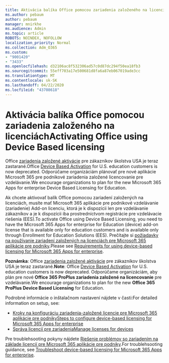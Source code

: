 ```yaml
---
title: Aktivácia balíka Office pomocou zariadenia založeného na licenciách
ms.author: pebaum
author: pebaum
manager: mnirkhe
ms.audience: Admin
ms.topic: article
ROBOTS: NOINDEX, NOFOLLOW
localization_priority: Normal
ms.collection: Adm_O365
ms.custom:
- "9001420"
- "3433"
ms.openlocfilehash: d32106ac8f532306ad57c0d87dc294f50ea18fb3
ms.sourcegitcommit: 55eff703a17e500681d8fa6a87eb067019ade3cc
ms.translationtype: MT
ms.contentlocale: sk-SK
ms.lasthandoff: 04/22/2020
ms.locfileid: "43708618"
---
```

# <a name="activating-office-using-device-based-licensing"></a><span data-ttu-id="3635d-102">Aktivácia balíka Office pomocou zariadenia založeného na licenciách</span><span class="sxs-lookup"><span data-stu-id="3635d-102">Activating Office using Device Based licensing</span></span>

<span data-ttu-id="3635d-103">Office [zariadenia založené aktivácie](https://aka.ms/officedba) pre zákazníkov školstva USA je teraz zastarané.</span><span class="sxs-lookup"><span data-stu-id="3635d-103">Office [Device Based Activation](https://aka.ms/officedba) for U.S. education customers is now deprecated.</span></span> <span data-ttu-id="3635d-104">Odporúčame organizáciám plánovať pre nové aplikácie Microsoft 365 pre podnikové zariadenia založené licencovanie pre vzdelávanie.</span><span class="sxs-lookup"><span data-stu-id="3635d-104">We encourage organizations to plan for the new Microsoft 365 Apps for enterprise Device Based Licensing for Education.</span></span>

<span data-ttu-id="3635d-105">Ak chcete aktivovať balík Office pomocou zariadení založených na licenciách, musíte mať Microsoft 365 aplikácie pre podnikové vzdelávanie (zariadenie) Add-on licenciu, ktorá je k dispozícii len pre vzdelávanie zákazníkov a je k dispozícii iba prostredníctvom registrácie pre vzdelávacie riešenia (EES).</span><span class="sxs-lookup"><span data-stu-id="3635d-105">To activate Office using Device Based Licensing, you need to have the Microsoft 365 Apps for enterprise for Education (device) add-on license that is available only for education customers and is available only through Enrollment for Education Solutions (EES).</span></span> <span data-ttu-id="3635d-106">Prečítajte si [požiadavky na používanie zariadení založených na licenciách pre Microsoft 365 aplikácie pre podniky](https://docs.microsoft.com/deployoffice/device-based-licensing#requirements-for-using-device-based-licensing-for-office-365-proplus).</span><span class="sxs-lookup"><span data-stu-id="3635d-106">Please see [Requirements for using device-based licensing for Microsoft 365 Apps for enterprise](https://docs.microsoft.com/deployoffice/device-based-licensing#requirements-for-using-device-based-licensing-for-office-365-proplus).</span></span>

<span data-ttu-id="3635d-107">**Poznámka**: Office [zariadenia založené aktivácie](https://aka.ms/officedba) pre zákazníkov školstva USA je teraz zastarané.</span><span class="sxs-lookup"><span data-stu-id="3635d-107">**Note**: Office [Device Based Activation](https://aka.ms/officedba) for U.S. education customers is now deprecated.</span></span> <span data-ttu-id="3635d-108">Odporúčame organizáciám, aby plán pre nové **Office 365 ProPlus zariadenia založené na licencovanie** pre vzdelávanie.</span><span class="sxs-lookup"><span data-stu-id="3635d-108">We encourage organizations to plan for the new **Office 365 ProPlus Device Based Licensing** for Education.</span></span>

<span data-ttu-id="3635d-109">Podrobné informácie o inštalačnom nastavení nájdete v časti:</span><span class="sxs-lookup"><span data-stu-id="3635d-109">For detailed information on setup, see:</span></span>

- [<span data-ttu-id="3635d-110">Kroky na konfiguráciu zariadenia-založené licencie pre Microsoft 365 aplikácie pre podniky</span><span class="sxs-lookup"><span data-stu-id="3635d-110">Steps to configure device-based licensing for Microsoft 365 Apps for enterprise</span></span>](https://docs.microsoft.com/deployoffice/device-based-licensing#steps-to-configure-device-based-licensing-for-office-365-proplus)
- [<span data-ttu-id="3635d-111">Správa licencií pre zariadenia</span><span class="sxs-lookup"><span data-stu-id="3635d-111">Manage licenses for devices</span></span>](https://docs.microsoft.com/Office365/Admin/misc/manage-licenses-for-devices)

<span data-ttu-id="3635d-112">Pre troublehsooting pokyny nájdete [Riešenie problémov so zariadením na základe licencií pre Microsoft 365 aplikácie pre podniky](https://docs.microsoft.com/deployoffice/device-based-licensing#troubleshoot-device-based-licensing-for-office-365-proplus).</span><span class="sxs-lookup"><span data-stu-id="3635d-112">For troublehsooting guidance, see [Troubleshoot device-based licensing for Microsoft 365 Apps for enterprise](https://docs.microsoft.com/deployoffice/device-based-licensing#troubleshoot-device-based-licensing-for-office-365-proplus).</span></span>
